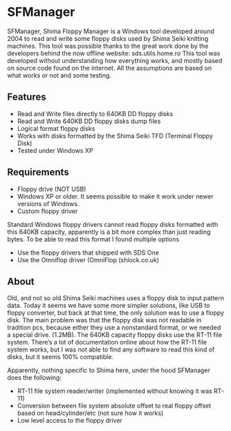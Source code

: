 # SFManager

SFManager, Shima Floppy Manager is a Windows tool developed around 2004 to read and write some floppy disks used by Shima Seiki knitting machines. This tool was possible thanks to the great work done by the developers behind the now offline website: sds.utils.home.ro
This tool was developed without understanding how everything works, and mostly based on source code found on the internet. All the assumptions are based on what works or not and some testing.

## Features

- Read and Write files directly to 640KB DD floppy disks
- Read and Write 640KB DD floppy disks dump files
- Logical format floppy disks
- Works with disks formatted by the Shima Seiki TFD (Terminal Floppy Disk)
- Tested under Windows XP

## Requirements

- Floppy drive (NOT USB)
- Windows XP or older. It seems possible to make it work under newer versions of Windows.
- Custom floppy driver

Standard Windows floppy drivers cannot read floppy disks formatted with this 640KB capacity, apparently is a bit more complex than just reading bytes. To be able to read this format I found multiple options

- Use the floppy drivers that shipped with SDS One
- Use the Omniflop driver (OmniFlop (shlock.co.uk)

## About

Old, and not so old Shima Seiki machines uses a floppy disk to input pattern data. Today it seems we have some more simpler solutions, like USB to floppy converter, but back at that time, the only solution was to use a floppy disk.
The main problem was that the floppy disk was not readable in tradition pcs, because either they use a nonstandard format, or we needed a special drive. (1.2MB).
The 640KB capacity floppy disks use the RT-11 file system. There’s a lot of documentation online about how the RT-11 file system works, but I was not able to find any software to read this kind of disks, but it seems 100% compatible.

Apparently, nothing specific to Shima here, under the hood SFManager does the following:

- RT-11 file system reader/writer (implemented without knowing it was RT-11)
- Conversion between file system absolute offset to real floppy offset based on head/cylinder/etc (not sure how it works)
- Low level access to the floppy driver
